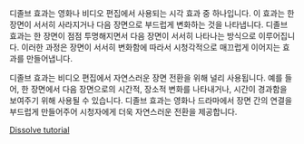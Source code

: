 디졸브 효과는 영화나 비디오 편집에서 사용되는 시각 효과 중 하나입니다. 이 효과는 한 장면이 서서히 사라지거나 다음 장면으로 부드럽게 변화하는 것을 나타냅니다. 디졸브 효과는 한 장면이 점점 투명해지면서 다음 장면이 서서히 나타나는 방식으로 이루어집니다. 이러한 과정은 장면이 서서히 변화함에 따라서 시청각적으로 매끄럽게 이어지는 효과를 만들어냅니다.

디졸브 효과는 비디오 편집에서 자연스러운 장면 전환을 위해 널리 사용됩니다. 예를 들어, 한 장면에서 다음 장면으로의 시간적, 장소적 변화를 나타내거나, 시간이 경과함을 보여주기 위해 사용될 수 있습니다. 디졸브 효과는 영화나 드라마에서 장면 간의 연결을 부드럽게 만들어주어 시청자에게 더욱 자연스러운 전환을 제공합니다.

[Dissolve tutorial](https://www.youtube.com/watch?v=CWJ-If9-r1E)
